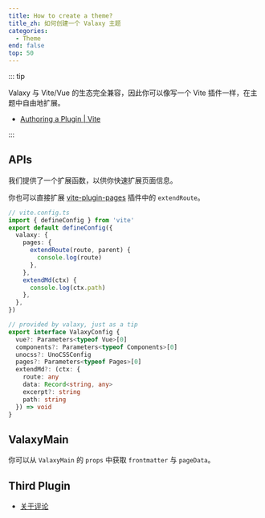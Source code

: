 ```yaml
---
title: How to create a theme?
title_zh: 如何创建一个 Valaxy 主题
categories:
  - Theme
end: false
top: 50
---
```


::: tip

Valaxy 与 Vite/Vue 的生态完全兼容，因此你可以像写一个 Vite 插件一样，在主题中自由地扩展。

- [Authoring a Plugin | Vite](https://vitejs.dev/guide/api-plugin.html#authoring-a-plugin)

:::

## APIs

我们提供了一个扩展函数，以供你快速扩展页面信息。

你也可以直接扩展 [vite-plugin-pages](https://github.com/hannoeru/vite-plugin-pages) 插件中的 `extendRoute`。

```ts
// vite.config.ts
import { defineConfig } from 'vite'
export default defineConfig({
  valaxy: {
    pages: {
      extendRoute(route, parent) {
        console.log(route)
      },
    },
    extendMd(ctx) {
      console.log(ctx.path)
    },
  },
})
```

```ts
// provided by valaxy, just as a tip
export interface ValaxyConfig {
  vue?: Parameters<typeof Vue>[0]
  components?: Parameters<typeof Components>[0]
  unocss?: UnoCSSConfig
  pages?: Parameters<typeof Pages>[0]
  extendMd?: (ctx: {
    route: any
    data: Record<string, any>
    excerpt?: string
    path: string
  }) => void
}
```

## ValaxyMain

你可以从 `ValaxyMain` 的 `props` 中获取 `frontmatter` 与 `pageData`。

## Third Plugin

- [关于评论](/themes/comment)
